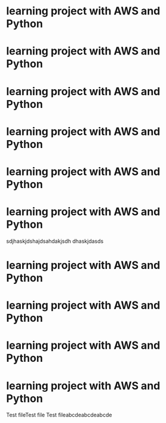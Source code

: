 # learning project with AWS and Python
# learning project with AWS and Python
# learning project with AWS and Python
# learning project with AWS and Python
# learning project with AWS and Python
# learning project with AWS and Python

sdjhaskjdshajdsahdakjsdh
dhaskjdasds
# learning project with AWS and Python
# learning project with AWS and Python
# learning project with AWS and Python
# learning project with AWS and Python
Test fileTest file
Test fileabcdeabcdeabcde